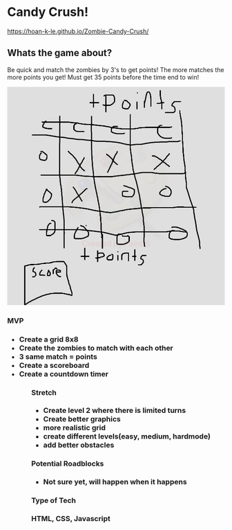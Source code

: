 # Candy Crush!
https://hoan-k-le.github.io/Zombie-Candy-Crush/

<h2>Whats the game about?</h2>

Be quick and match the zombies by 3's to get points! 
The more matches the more points you get! 
Must get 35 points before the time end to win!

![Wireframe](./img/candycrush.jpg)

<h3>MVP<h3>

<ul>
<li>Create a grid 8x8</li>
<li> Create the zombies to match with each other</li>
<li>3 same match = points</li>
<li>Create a scoreboard</li>
<li>Create a countdown timer</li>
<ul>

<h4>Stretch</h4>
<ul>
<li>Create level 2 where there is limited turns</li>
<li>Create better graphics</li>
<li>more realistic grid</li>
<li>create different levels(easy, medium, hardmode)</li>
  <li> add better obstacles</li>
</ul>

<h4> Potential Roadblocks</h4>
  <ul>
    <li>Not sure yet, will happen when it happens</li>
  </ul>


<h4>Type of Tech</h4>
HTML, CSS, Javascript
  